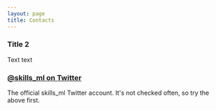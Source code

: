 ```yaml
---
layout: page
title: Contacts
---
```



### Title 2

Text text

### [@skills_ml on Twitter](https://twitter.com/skills_ml)

The official skills_ml Twitter account. It's not checked often, so try the above first.
